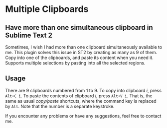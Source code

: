 Multiple Clipboards
===================

Have more than one simultaneous clipboard in Sublime Text 2
------------------------------------------------------------

Sometimes, I wish I had more than one clipboard simultaneously available to me.
This plugin solves this issue in ST2 by creating as many as 9 of them. Copy into
one of the clipboards, and paste its content when you need it. Supports multiple
selections by pasting into all the selected regions.

Usage
-----

There are 9 clipboards numbered from 1 to 9.
To copy into clipboard *i*, press ``Alt+C i``. To paste the contents of clipboard
*i*, press ``Alt+V i``. That is, the same as usual *copy/paste* shortcuts, where
the command key is replaced by ``Alt``. Note that the number is a separate
keystroke.

If you encounter any problems or have any suggestions, feel free to contact me.
